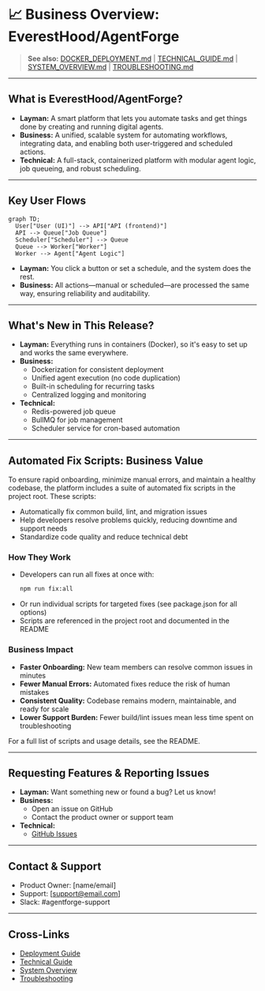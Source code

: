 # 📈 Business Overview: EverestHood/AgentForge

> **See also:** [DOCKER_DEPLOYMENT.md](./DOCKER_DEPLOYMENT.md) | [TECHNICAL_GUIDE.md](./TECHNICAL_GUIDE.md) | [SYSTEM_OVERVIEW.md](./SYSTEM_OVERVIEW.md) | [TROUBLESHOOTING.md](./TROUBLESHOOTING.md)

---

## What is EverestHood/AgentForge?
- **Layman:** A smart platform that lets you automate tasks and get things done by creating and running digital agents.
- **Business:** A unified, scalable system for automating workflows, integrating data, and enabling both user-triggered and scheduled actions.
- **Technical:** A full-stack, containerized platform with modular agent logic, job queueing, and robust scheduling.

---

## Key User Flows

```mermaid
graph TD;
  User["User (UI)"] --> API["API (frontend)"]
  API --> Queue["Job Queue"]
  Scheduler["Scheduler"] --> Queue
  Queue --> Worker["Worker"]
  Worker --> Agent["Agent Logic"]
```

- **Layman:** You click a button or set a schedule, and the system does the rest.
- **Business:** All actions—manual or scheduled—are processed the same way, ensuring reliability and auditability.

---

## What's New in This Release?
- **Layman:** Everything runs in containers (Docker), so it's easy to set up and works the same everywhere.
- **Business:**
  - Dockerization for consistent deployment
  - Unified agent execution (no code duplication)
  - Built-in scheduling for recurring tasks
  - Centralized logging and monitoring
- **Technical:**
  - Redis-powered job queue
  - BullMQ for job management
  - Scheduler service for cron-based automation

---

## Automated Fix Scripts: Business Value

To ensure rapid onboarding, minimize manual errors, and maintain a healthy codebase, the platform includes a suite of automated fix scripts in the project root. These scripts:
- Automatically fix common build, lint, and migration issues
- Help developers resolve problems quickly, reducing downtime and support needs
- Standardize code quality and reduce technical debt

### How They Work
- Developers can run all fixes at once with:
  ```bash
  npm run fix:all
  ```
- Or run individual scripts for targeted fixes (see package.json for all options)
- Scripts are referenced in the project root and documented in the README

### Business Impact
- **Faster Onboarding:** New team members can resolve common issues in minutes
- **Fewer Manual Errors:** Automated fixes reduce the risk of human mistakes
- **Consistent Quality:** Codebase remains modern, maintainable, and ready for scale
- **Lower Support Burden:** Fewer build/lint issues mean less time spent on troubleshooting

For a full list of scripts and usage details, see the README.

---

## Requesting Features & Reporting Issues
- **Layman:** Want something new or found a bug? Let us know!
- **Business:**
  - Open an issue on GitHub
  - Contact the product owner or support team
- **Technical:**
  - [GitHub Issues](https://github.com/your-org/your-repo/issues)

---

## Contact & Support
- Product Owner: [name/email]
- Support: [support@email.com]
- Slack: #agentforge-support

---

## Cross-Links
- [Deployment Guide](./DOCKER_DEPLOYMENT.md)
- [Technical Guide](./TECHNICAL_GUIDE.md)
- [System Overview](./SYSTEM_OVERVIEW.md)
- [Troubleshooting](./TROUBLESHOOTING.md) 